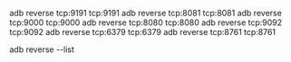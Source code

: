 [//]: # (reverse port)
adb reverse tcp:9191 tcp:9191
adb reverse tcp:8081 tcp:8081
adb reverse tcp:9000 tcp:9000
adb reverse tcp:8080 tcp:8080
adb reverse tcp:9092 tcp:9092
adb reverse tcp:6379 tcp:6379
adb reverse tcp:8761 tcp:8761

[//]: # (check port list)
adb reverse --list
